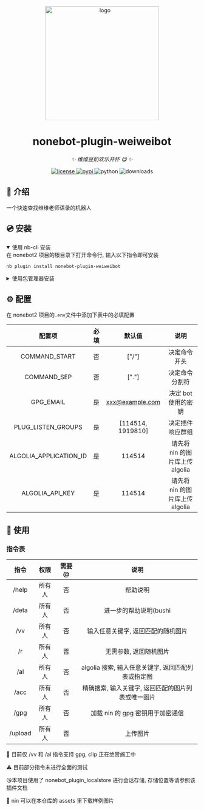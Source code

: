 <!-- markdownlint-disable MD033 MD036 MD041 MD045 -->
<div align="center">
  <a href="https://v2.nonebot.dev/store">
    <img src="./NoneBotPlugin.svg" width="300" alt="logo">
  </a>

</div>

<div align="center">

# nonebot-plugin-weiweibot

_✨ 维维豆奶欢乐开怀 😋 ✨_

<a href="./LICENSE">
    <img src="https://img.shields.io/github/license/SwedishDoveCooker/nonebot-plugin-weiweibot.svg" alt="license">
</a>
<a href="https://pypi.python.org/pypi/nonebot-plugin-weiweibot">
    <img src="https://img.shields.io/pypi/v/nonebot-plugin-weiweibot.svg" alt="pypi">
</a>
<img src="https://img.shields.io/badge/python-3.9+-blue.svg" alt="python">
<img src="https://img.shields.io/pypi/dm/nonebot-plugin-weiweibot?logo=nonebot-plugin-weiweibot&label=Downloads" alt="downloads">

</div>

## 📖 介绍

一个快速查找维维老师语录的机器人

## 💿 安装

<details open>
<summary>使用 nb-cli 安装</summary>
在 nonebot2 项目的根目录下打开命令行, 输入以下指令即可安装

    nb plugin install nonebot-plugin-weiweibot

</details>

<details>
<summary>使用包管理器安装</summary>
在 nonebot2 项目的插件目录下, 打开命令行, 根据你使用的包管理器, 输入相应的安装命令

<details>
<summary>pip</summary>

    pip install nonebot-plugin-weiweibot

</details>
<details>
<summary>pdm</summary>

    pdm add nonebot-plugin-weiweibot

</details>
<details>
<summary>poetry</summary>

    poetry add nonebot-plugin-weiweibot

</details>
<details>
<summary>uv</summary>

    uv add nonebot-plugin-weiweibot

</details>

打开 nonebot2 项目根目录下的 `pyproject.toml` 文件, 在 `[tool.nonebot]` 部分追加写入

    plugins = ["nonebot_plugin_weiweibot"]

</details>

## ⚙️ 配置

在 nonebot2 项目的`.env`文件中添加下表中的必填配置

|         配置项         | 必填 |     默认值      |              说明               |
| :--------------------: | :--: | :-------------: | :-----------------------------: |
|     COMMAND_START      |  否  |      ["/"]      |          决定命令开头           |
|      COMMAND_SEP       |  否  |      ["."]      |         决定命令分割符          |
|       GPG_EMAIL        |  是  | xxx@example.com |       决定 bot 使用的密钥       |
|   PLUG_LISTEN_GROUPS   |  是  | [114514, 1919810] |      决定插件响应群组         |
| ALGOLIA_APPLICATION_ID |  是  |     114514      | 请先将 nin 的图片库上传 algolia |
|    ALGOLIA_API_KEY     |  是  |     114514      | 请先将 nin 的图片库上传 algolia |

## 🎉 使用

### 指令表

|  指令   |  权限  | 需要@ |                        说明                        |
| :-----: | :----: | :---: | :------------------------------------------------: |
|  /help  | 所有人 |  否   |                      帮助说明                      |
|  /deta  | 所有人 |  否   |               进一步的帮助说明(bushi               |
|   /vv   | 所有人 |  否   |         输入任意关键字, 返回匹配的随机图片         |
|   /r    | 所有人 |  否   |               无需参数, 返回随机图片               |
|   /al   | 所有人 |  否   | algolia 搜索, 输入任意关键字, 返回匹配列表或指定图 |
|  /acc   | 所有人 |  否   | 精确搜索, 输入关键字, 返回匹配的图片列表或唯一图片 |
|  /gpg   | 所有人 |  否   |          加载 nin 的 gpg 密钥用于加密通信          |
| /upload | 所有人 |  否   |                      上传图片                      |

<p> 🥹 目前仅 /vv 和 /al 指令支持 gpg, clip 正在绝赞施工中 </p>

<p> ⚠️ 目前部分指令未进行全面的测试 </p>

<p> 😘本项目使用了 nonebot_plugin_localstore 进行会话存储, 存储位置等请参照该插件文档 </p>

🥰 nin 可以在本仓库的 assets 里下载样例图片
